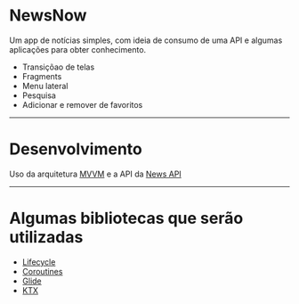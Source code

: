 # NewsNow
 
Um app de notícias simples, com ideia de consumo de uma API e algumas aplicações para obter conhecimento.

- Transiçõao de telas
- Fragments
- Menu lateral
- Pesquisa
- Adicionar e remover de favoritos

---------

# Desenvolvimento

Uso da arquitetura [MVVM](https://developer.android.com/jetpack/guide?gclid=CjwKCAjw9MuCBhBUEiwAbDZ-7thjJP2Wl6XRnWISYHIy8mFDi8zibLyitCXpj1gRSlSL8WvoaF6TWhoCThAQAvD_BwE&gclsrc=aw.ds) e a API da [News API](https://newsapi.org/)

-------

# Algumas bibliotecas que serão utilizadas

- [Lifecycle](https://developer.android.com/jetpack/androidx/releases/lifecycle)
- [Coroutines](https://developer.android.com/kotlin/coroutines)
- [Glide](https://github.com/bumptech/glide)
- [KTX](https://developer.android.com/kotlin/ktx)

